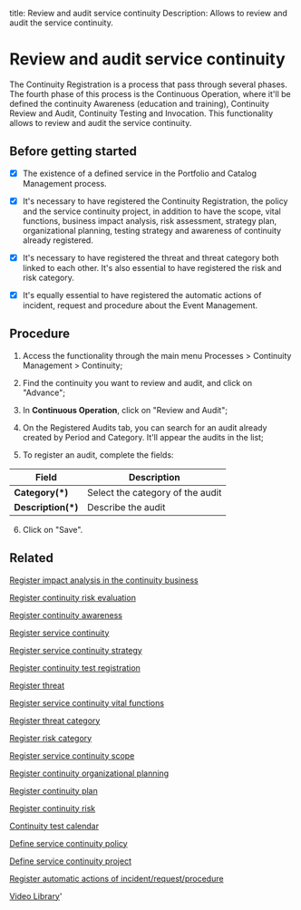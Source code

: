 title: Review and audit service continuity
Description: Allows to review and audit the service continuity.
# Review and audit service continuity

The Continuity Registration is a process that pass through several phases. The fourth phase of this process is the Continuous Operation, where it'll be defined the continuity Awareness (education and training), Continuity Review and Audit, Continuity Testing and Invocation. This functionality allows to review and audit the service continuity.

Before getting started
--------------------------

- [x] The existence of a defined service in the Portfolio and Catalog
Management process.

- [x] It's necessary to have registered the Continuity Registration, the
policy and the service continuity project, in addition to have
the scope, vital functions, business impact analysis, risk assessment, strategy
plan, organizational planning, testing strategy and awareness of continuity
already registered.

- [x] It's necessary to have registered the threat and threat category both linked to
each other. It's also essential to have registered the risk and risk category.

- [x] It's equally essential to have registered the automatic actions of
incident, request and procedure about the Event Management.

Procedure
-------------

1.  Access the functionality through the main menu Processes \> Continuity
    Management \> Continuity;

2.  Find the continuity you want to review and audit, and click on "Advance";

3.  In **Continuous Operation**, click on "Review and Audit";

4.  On the Registered Audits tab, you can search for an audit already created 
    by Period and Category. It'll appear the audits in the list;

5.  To register an audit, complete the fields:

|Field|Description|
|-----|-----------|
|**Category(\*)**|Select the category of the audit|
|**Description(\*)**|Describe the audit|

6.  Click on "Save".

Related
-----------

[Register impact analysis in the continuity business](/en-us/4biz-helium/processes/continuity/use/impact-analysis-continuity-business.html)

[Register continuity risk evaluation](/en-us/4biz-helium/processes/continuity/use/continuity-risk-evaluation.html)

[Register continuity awareness](/en-us/4biz-helium/processes/continuity/use/continuity-awareness.html)

[Register service continuity](/en-us/4biz-helium/processes/continuity/use/register-service-continuity.html)

[Register service continuity strategy](/en-us/4biz-helium/processes/continuity/use/service-continuity-strategy.html)

[Register continuity test registration](/en-us/4biz-helium/processes/continuity/use/continuity-test-registration.html)

[Register threat](/en-us/4biz-helium/processes/continuity/configuration/register-threat.html)

[Register service continuity vital functions](/en-us/4biz-helium/processes/continuity/use/continuity-vital-functions.html)

[Register threat category](/en-us/4biz-helium/processes/continuity/configuration/threat-category.html)

[Register risk category](/en-us/4biz-helium/processes/continuity/configuration/risk-category.html)

[Register service continuity scope](/en-us/4biz-helium/processes/continuity/use/service-continuity-scope.html)

[Register continuity organizational planning](/en-us/4biz-helium/processes/continuity/use/continuity-organizational-planning.html)

[Register continuity plan](/en-us/4biz-helium/processes/continuity/use/continuity-plan.html)

[Register continuity risk](/en-us/4biz-helium/processes/continuity/configuration/register-continuity-risk.html)

[Continuity test calendar](/en-us/4biz-helium/processes/continuity/use/continuity-test-calendar.html)

[Define service continuity policy](/en-us/4biz-helium/processes/continuity/use/continuity-policy.html)

[Define service continuity project](/en-us/4biz-helium/processes/continuity/use/service-continuity-project.html)

[Register automatic actions of incident/request/procedure](/en-us/4biz-helium/additional-features/automation-of-operation/configuration/register-automatic-actions-incident-request-procedure.html)

<i class='fa fa-youtube-play  fa-2x' style='color:#97ce17;vertical-align: middle;'> </i> [Video Library](https://www.youtube.com/playlist?list=PLB5qK2uzf2RPwpIsGu97d5LVHeTNzpTMC)'
